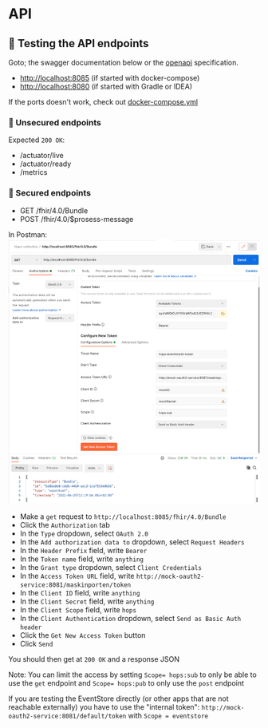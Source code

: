 # API

## 🌈 Testing the API endpoints
Goto; the swagger documentation below or the [openapi](.config/web/openapi.yaml) specification. 
- [http://localhost:8085](http://localhost:8085) (if started with docker-compose)
- [http://localhost:8080](http://localhost:8080) (if started with Gradle or IDEA)

If the ports doesn't work, check out [docker-compose.yml](../../.docker/docker-compose.yml)

### 👐 Unsecured endpoints
Expected `200 OK`:
- /actuator/live 
- /actuator/ready
- /metrics

### 🤝 Secured endpoints
- GET /fhir/4.0/Bundle
- POST /fhir/4.0/$prosess-message

In Postman: ![postman](../../docs/images/PostmanDump.png)

* Make a `get` request to `http://localhost:8085/fhir/4.0/Bundle`
* Click the `Authorization` tab
* In the `Type` dropdown, select `OAuth 2.0`
* In the `Add authorization data to` dropdown, select `Request Headers`
* In the `Header Prefix` field, write `Bearer`
* In the `Token name` field, write `anything`
* In the `Grant type` dropdown, select `Client Credentials`
* In the `Access Token URL` field, write `http://mock-oauth2-service:8081/maskinporten/token`
* In the `Client ID` field, write `anything`
* In the `Client Secret` field, write `anything`
* In the `Client Scope` field, write `hops`
* In the `Client Authentication` dropdown, select `Send as Basic Auth header`
* Click the `Get New Access Token` button
* Click `Send`

You should then get at `200 OK` and a response JSON

Note: You can limit the access by setting `Scope= hops:sub` to only be able to use the `get` endpoint
and `Scope= hops:pub` to only use the `post` endpoint

If you are testing the EventStore directly
(or other apps that are not reachable externally) you have to use the "internal token":
`http://mock-oauth2-service:8081/default/token` with `Scope = eventstore`
